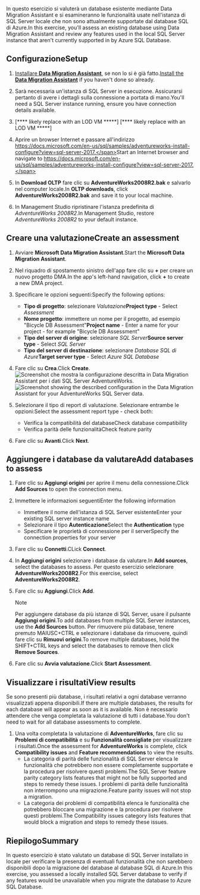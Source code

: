 <span data-ttu-id="1b430-101">In questo esercizio si valuterà un database esistente mediante Data Migration Assistant e si esamineranno le funzionalità usate nell'istanza di SQL Server locale che non sono attualmente supportate dal database SQL di Azure.</span><span class="sxs-lookup"><span data-stu-id="1b430-101">In this exercise, you'll assess an existing database using Data Migration Assistant and review any features used in the local SQL Server instance that aren't currently supported in by Azure SQL Database.</span></span>

## <a name="setup"></a><span data-ttu-id="1b430-102">Configurazione</span><span class="sxs-lookup"><span data-stu-id="1b430-102">Setup</span></span>

1. <span data-ttu-id="1b430-103">[Installare **Data Migration Assistant**](https://www.microsoft.com/en-us/download/details.aspx?id=53595), se non lo si è già fatto.</span><span class="sxs-lookup"><span data-stu-id="1b430-103">[Install the **Data Migration Assistant**](https://www.microsoft.com/en-us/download/details.aspx?id=53595) if you haven't done so already.</span></span>

1. <span data-ttu-id="1b430-104">Sarà necessaria un'istanza di SQL Server in esecuzione. Assicurarsi pertanto di avere i dettagli sulla connessione a portata di mano.</span><span class="sxs-lookup"><span data-stu-id="1b430-104">You'll need a SQL Server instance running, ensure you have connection details available.</span></span>
1. <span data-ttu-id="1b430-105">[\*\*\*\* likely replace with an LOD VM \*\*\*\*\*] <!-- TODO: --></span><span class="sxs-lookup"><span data-stu-id="1b430-105">[\*\*\*\* likely replace with an LOD VM \*\*\*\*\*] <!-- TODO: --></span></span>

1. <span data-ttu-id="1b430-106">Aprire un browser Internet e passare all'indirizzo https://docs.microsoft.com/en-us/sql/samples/adventureworks-install-configure?view=sql-server-2017.</span><span class="sxs-lookup"><span data-stu-id="1b430-106">Start an Internet browser and navigate to https://docs.microsoft.com/en-us/sql/samples/adventureworks-install-configure?view=sql-server-2017.</span></span>

1. <span data-ttu-id="1b430-107">In **Download OLTP** fare clic su **AdventureWorks2008R2.bak** e salvarlo nel computer locale.</span><span class="sxs-lookup"><span data-stu-id="1b430-107">In **OLTP downloads**, click **AdventureWorks2008R2.bak** and save it to your local machine.</span></span>

1. <span data-ttu-id="1b430-108">In Management Studio ripristinare l'istanza predefinita di *AdventureWorks 2008R2*.</span><span class="sxs-lookup"><span data-stu-id="1b430-108">In Management Studio, restore *AdventureWorks 2008R2* to your default instance.</span></span>

## <a name="create-an-assessment"></a><span data-ttu-id="1b430-109">Creare una valutazione</span><span class="sxs-lookup"><span data-stu-id="1b430-109">Create an assessment</span></span>

1. <span data-ttu-id="1b430-110">Avviare **Microsoft Data Migration Assistant**.</span><span class="sxs-lookup"><span data-stu-id="1b430-110">Start the **Microsoft Data Migration Assistant**.</span></span>

1. <span data-ttu-id="1b430-111">Nel riquadro di spostamento sinistro dell'app fare clic su __+__ per creare un nuovo progetto DMA.</span><span class="sxs-lookup"><span data-stu-id="1b430-111">In the app's left-hand navigation, click __+__ to create a new DMA project.</span></span>

1. <span data-ttu-id="1b430-112">Specificare le opzioni seguenti:</span><span class="sxs-lookup"><span data-stu-id="1b430-112">Specify the following options:</span></span>
    - <span data-ttu-id="1b430-113">**Tipo di progetto**: selezionare *Valutazione*</span><span class="sxs-lookup"><span data-stu-id="1b430-113">**Project type** - Select *Assessment*</span></span>
    - <span data-ttu-id="1b430-114">**Nome progetto**: immettere un nome per il progetto, ad esempio "Bicycle DB Assessment"</span><span class="sxs-lookup"><span data-stu-id="1b430-114">**Project name** - Enter a name for your project - for example "Bicycle DB Assessment"</span></span>
    - <span data-ttu-id="1b430-115">**Tipo del server di origine**: selezionare *SQL Server*</span><span class="sxs-lookup"><span data-stu-id="1b430-115">**Source server type** - Select *SQL Server*</span></span>
    - <span data-ttu-id="1b430-116">**Tipo del server di destinazione**: selezionare *Database SQL di Azure*</span><span class="sxs-lookup"><span data-stu-id="1b430-116">**Target server type** - Select *Azure SQL Database*</span></span>

1. <span data-ttu-id="1b430-117">Fare clic su **Crea**.</span><span class="sxs-lookup"><span data-stu-id="1b430-117">Click **Create**.</span></span>
    <span data-ttu-id="1b430-118">![Screenshot che mostra la configurazione descritta in Data Migration Assistant per i dati SQL Server AdventureWorks.](../media-draft/3-create-assessment.png)</span><span class="sxs-lookup"><span data-stu-id="1b430-118">![Screenshot showing the described configuration in the Data Migration Assistant for your AdventureWorks SQL Server data.](../media-draft/3-create-assessment.png)</span></span>

1. <span data-ttu-id="1b430-119">Selezionare il tipo di report di valutazione. Selezionare entrambe le opzioni:</span><span class="sxs-lookup"><span data-stu-id="1b430-119">Select the assessment report type - check both:</span></span>
    - <span data-ttu-id="1b430-120">Verifica la compatibilità del database</span><span class="sxs-lookup"><span data-stu-id="1b430-120">Check database compatibility</span></span>
    - <span data-ttu-id="1b430-121">Verifica parità delle funzionalità</span><span class="sxs-lookup"><span data-stu-id="1b430-121">Check feature parity</span></span>

1. <span data-ttu-id="1b430-122">Fare clic su **Avanti**.</span><span class="sxs-lookup"><span data-stu-id="1b430-122">Click **Next**.</span></span>

## <a name="add-databases-to-assess"></a><span data-ttu-id="1b430-123">Aggiungere i database da valutare</span><span class="sxs-lookup"><span data-stu-id="1b430-123">Add databases to assess</span></span>

1. <span data-ttu-id="1b430-124">Fare clic su **Aggiungi origini** per aprire il menu della connessione.</span><span class="sxs-lookup"><span data-stu-id="1b430-124">Click **Add Sources** to open the connection menu.</span></span>
2. <span data-ttu-id="1b430-125">Immettere le informazioni seguenti</span><span class="sxs-lookup"><span data-stu-id="1b430-125">Enter the following information</span></span>
    - <span data-ttu-id="1b430-126">Immettere il nome dell'istanza di SQL Server esistente</span><span class="sxs-lookup"><span data-stu-id="1b430-126">Enter your existing SQL server instance name</span></span>
    - <span data-ttu-id="1b430-127">Selezionare il tipo **Autenticazione**</span><span class="sxs-lookup"><span data-stu-id="1b430-127">Select the **Authentication** type</span></span>
    - <span data-ttu-id="1b430-128">Specificare le proprietà di connessione per il server</span><span class="sxs-lookup"><span data-stu-id="1b430-128">Specify the connection properties for your server</span></span>
3. <span data-ttu-id="1b430-129">Fare clic su **Connetti**.</span><span class="sxs-lookup"><span data-stu-id="1b430-129">CLick **Connect**.</span></span>
4. <span data-ttu-id="1b430-130">In **Aggiungi origini** selezionare i database da valutare.</span><span class="sxs-lookup"><span data-stu-id="1b430-130">In **Add sources**, select the databases to assess.</span></span> <span data-ttu-id="1b430-131">Per questo esercizio selezionare **AdventureWorks2008R2**.</span><span class="sxs-lookup"><span data-stu-id="1b430-131">For this exercise, select **AdventureWorks2008R2**.</span></span>
5. <span data-ttu-id="1b430-132">Fare clic su **Aggiungi**.</span><span class="sxs-lookup"><span data-stu-id="1b430-132">Click **Add**.</span></span>
    > [!NOTE]
    > <span data-ttu-id="1b430-133">Per aggiungere database da più istanze di SQL Server, usare il pulsante **Aggiungi origini**.</span><span class="sxs-lookup"><span data-stu-id="1b430-133">To add databases from multiple SQL Server instances, use the **Add Sources** button.</span></span> <span data-ttu-id="1b430-134">Per rimuovere più database, tenere premuto MAIUSC+CTRL e selezionare i database da rimuovere, quindi fare clic su **Rimuovi origini**.</span><span class="sxs-lookup"><span data-stu-id="1b430-134">To remove multiple databases, hold the SHIFT+CTRL keys and select the databases to remove then click **Remove Sources**.</span></span>

6. <span data-ttu-id="1b430-135">Fare clic su **Avvia valutazione**.</span><span class="sxs-lookup"><span data-stu-id="1b430-135">Click **Start Assessment**.</span></span>

## <a name="view-results"></a><span data-ttu-id="1b430-136">Visualizzare i risultati</span><span class="sxs-lookup"><span data-stu-id="1b430-136">View results</span></span>

<span data-ttu-id="1b430-137">Se sono presenti più database, i risultati relativi a ogni database verranno visualizzati appena disponibili.</span><span class="sxs-lookup"><span data-stu-id="1b430-137">If there are multiple databases, the results for each database will appear as soon as it is available.</span></span> <span data-ttu-id="1b430-138">Non è necessario attendere che venga completata la valutazione di tutti i database.</span><span class="sxs-lookup"><span data-stu-id="1b430-138">You don't need to wait for all database assessments to complete.</span></span>

1. <span data-ttu-id="1b430-139">Una volta completata la valutazione di **AdventureWorks**, fare clic su **Problemi di compatibilità** e su **Funzionalità consigliate** per visualizzare i risultati.</span><span class="sxs-lookup"><span data-stu-id="1b430-139">Once the assessment for **AdventureWorks** is complete, click **Compatibility issues** and **Feature recommendations** to view the results.</span></span>
    - <span data-ttu-id="1b430-140">La categoria di parità delle funzionalità di SQL Server elenca le funzionalità che potrebbero non essere completamente supportate e la procedura per risolvere questi problemi.</span><span class="sxs-lookup"><span data-stu-id="1b430-140">The SQL Server feature parity category lists features that might not be fully supported and steps to remedy these issues.</span></span> <span data-ttu-id="1b430-141">I problemi di parità delle funzionalità non interrompono una migrazione.</span><span class="sxs-lookup"><span data-stu-id="1b430-141">Feature parity issues will not stop a migration.</span></span>
    - <span data-ttu-id="1b430-142">La categoria dei problemi di compatibilità elenca le funzionalità che potrebbero bloccare una migrazione e la procedura per risolvere questi problemi.</span><span class="sxs-lookup"><span data-stu-id="1b430-142">The Compatibility issues category lists features that would block a migration and steps to remedy these issues.</span></span>

## <a name="summary"></a><span data-ttu-id="1b430-143">Riepilogo</span><span class="sxs-lookup"><span data-stu-id="1b430-143">Summary</span></span>

<span data-ttu-id="1b430-144">In questo esercizio è stato valutato un database di SQL Server installato in locale per verificare la presenza di eventuali funzionalità che non sarebbero disponibili dopo la migrazione del database al database SQL di Azure.</span><span class="sxs-lookup"><span data-stu-id="1b430-144">In this exercise, you assessed a locally installed SQL Server database to verify if any features would be unavailable when you migrate the database to Azure SQL Database.</span></span>